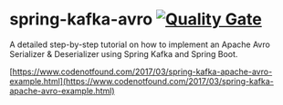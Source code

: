 # spring-kafka-avro [![Quality Gate](https://sonarqube.com/api/badges/gate?key=com.codenotfound:spring-kafka-avro)](https://sonarqube.com/dashboard/index/com.codenotfound:spring-kafka-avro)

A detailed step-by-step tutorial on how to implement an Apache Avro Serializer &amp; Deserializer using Spring Kafka and Spring Boot.

[https://www.codenotfound.com/2017/03/spring-kafka-apache-avro-example.html](https://www.codenotfound.com/2017/03/spring-kafka-apache-avro-example.html)
